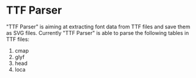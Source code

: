 TTF Parser
=========

"TTF Parser" is aiming at extracting font data from TTF files and save them as SVG files.
Currently "TTF Parser" is able to parse the following tables in TTF files:
1. cmap
2. glyf
3. head
4. loca
